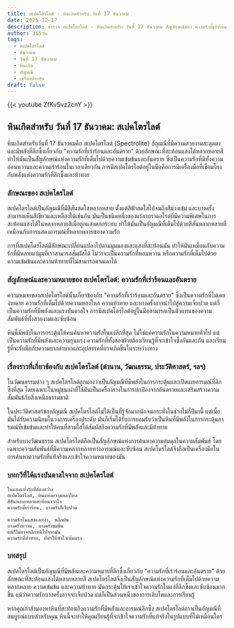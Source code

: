 ```yaml
---
title: สเปคโตรไลต์ - หินเกิดสำหรับ วันที่ 17 ธันวาคม
date: 2025-12-17
description: สำรวจ สเปคโตรไลต์ - หินเกิดสำหรับ วันที่ 17 ธันวาคม สัญลักษณ์ของ ความรักที่เร่าร้อนและอันตราย มาเรียนรู้ความหมายลึกซึ้งของหินพิเศษนี้
author: 365วัน
tags:
  - สเปคโตรไลต์
  - ธันวาคม
  - วันที่ 17 ธันวาคม
  - หินเกิด
  - อัญมณี
  - เครื่องประดับ
draft: false
---
```


{{< youtube ZfKv5vz2cnY >}}

## หินเกิดสำหรับ วันที่ 17 ธันวาคม: สเปคโตรไลต์

หินเกิดสำหรับวันที่ 17 ธันวาคมคือ สเปคโตรไลต์ (Spectrolite) อัญมณีที่มีความสวยงามสะดุดตาและมีพลังที่ลึกซึ้งเกี่ยวกับ "ความรักที่เร่าร้อนและอันตราย" ด้วยลักษณะที่สะท้อนแสงได้หลากหลายสีทำให้มันเป็นสัญลักษณ์แห่งความรักที่เต็มไปด้วยความเข้มข้นและอันตราย ซึ่งเป็นความรักที่มีทั้งความอ่อนหวานและความเร่าร้อนในเวลาเดียวกัน การมีสเปคโตรไลต์อยู่ในมือคือการมีเครื่องมือที่เชื่อมโยงกับพลังแห่งความรักที่ลึกซึ้งและท้าทาย

### ลักษณะของ สเปคโตรไลต์

สเปคโตรไลต์เป็นอัญมณีที่มีสีสันสดใสหลากหลาย ตั้งแต่สีฟ้าสดใสไปจนถึงสีม่วงเข้ม และบางครั้งสามารถเห็นสีเขียวและเหลืองได้เช่นกัน มันเป็นชนิดหนึ่งของแร่ลาบราดอไรต์ที่มีความพิเศษในการสะท้อนแสงได้ในหลากหลายสีเมื่อถูกแสงตกกระทบ ทำให้มันเป็นอัญมณีที่เต็มไปด้วยสีสันหลากหลายที่เหมือนกับการแสดงอารมณ์ที่หลากหลายของความรัก

การที่สเปคโตรไลต์มีลักษณะเปลี่ยนแปลงไปตามมุมมองและแสงที่สะท้อนมัน ทำให้มันเหมือนกับความรักที่มีหลายแง่มุมที่เราสามารถสัมผัสได้ ไม่ว่าจะเป็นความรักที่หอมหวาน หรือความรักที่เต็มไปด้วยความเข้มข้นและความท้าทายที่ไม่สามารถคาดเดาได้

### สัญลักษณ์และความหมายของ สเปคโตรไลต์: ความรักที่เร่าร้อนและอันตราย

ความหมายของสเปคโตรไลต์นั้นเกี่ยวข้องกับ "ความรักที่เร่าร้อนและอันตราย" ซึ่งเป็นความรักที่ไม่เคยง่ายดาย ความรักที่เต็มไปด้วยความหลงใหล ความท้าทาย และบางครั้งอาจนำไปสู่ความเจ็บปวด แต่ก็เป็นความรักที่มีพลังและแรงบันดาลใจ การมีสเปคโตรไลต์อยู่ในมือสามารถเป็นตัวแทนของความสัมพันธ์ที่ทั้งสวยงามและซับซ้อน

หินนี้มีพลังในการกระตุ้นให้คนค้นหาความรักในแง่ลึกที่สุด ไม่ใช่แค่ความรักในความหมายทั่วไป แต่เป็นความรักที่มีพลังและความรุนแรง ความรักที่ทั้งสองฝ่ายต้องเรียนรู้ที่จะเข้าใจซึ่งกันและกัน และเรียนรู้ที่จะรับมือกับความยากลำบากและอุปสรรคที่อาจเกิดขึ้นในระหว่างทาง

### เรื่องราวที่เกี่ยวข้องกับ สเปคโตรไลต์ (ตำนาน, วัฒนธรรม, ประวัติศาสตร์, ฯลฯ)

ในวัฒนธรรมต่าง ๆ สเปคโตรไลต์ถูกมองว่าเป็นอัญมณีที่มีพลังในการกระตุ้นและเปิดเผยอารมณ์ที่ลึกซึ้งที่สุด โดยเฉพาะในหมู่ชนเผ่าที่ใช้มันเป็นเครื่องรางในการปกป้องจากอันตรายและเสริมสร้างความสัมพันธ์กับสิ่งเหนือธรรมชาติ

ในประวัติศาสตร์ของอัญมณี สเปคโตรไลต์ไม่ได้เป็นที่รู้จักมากนักจนกระทั่งในช่วงไม่กี่ปีมานี้ แต่เมื่อมันได้รับความนิยมในวงการเครื่องประดับ มันก็เริ่มได้รับการยอมรับว่าเป็นหินที่มีพลังในการกระตุ้นอารมณ์ที่เข้มข้นและทำให้คนที่สวมใส่ได้สัมผัสถึงความรักที่มีพลังและมีท้าทาย

สำหรับบางวัฒนธรรม สเปคโตรไลต์ถือเป็นสัญลักษณ์แห่งการค้นหาความสมดุลในความสัมพันธ์ โดยเฉพาะความสัมพันธ์ที่มีความหลากหลายทางอารมณ์และซับซ้อน สเปคโตรไลต์จึงถือเป็นเครื่องมือในการค้นหาความรักที่แท้จริงและเข้าใจความหมายของมัน

### บทกวีที่ได้แรงบันดาลใจจาก สเปคโตรไลต์

```
ในแสงแห่งรักที่ส่องสว่าง
สเปคโตรไลต์, หินแห่งความหลงใหล
สีสันหลากหลายสะท้อนจากใจ
ความรักที่เร่าร้อน, บางครั้งก็เจ็บปวด

ความรักในแสงและเงา, พลิกผัน
บางครั้งหวาน, บางครั้งขมขื่น
แต่ก็ไม่อาจหลีกหนีไปจากมัน
ความรักที่ท้าทาย, ที่ทำให้หัวใจเต้นแรง
```

### บทสรุป

สเปคโตรไลต์เป็นอัญมณีที่มีพลังและความหมายที่ลึกซึ้งเกี่ยวกับ "ความรักที่เร่าร้อนและอันตราย" ด้วยลักษณะที่สะท้อนแสงได้หลากหลายสี สเปคโตรไลต์จึงเป็นสัญลักษณ์แห่งความรักที่เต็มไปด้วยความหลากหลาย ความเข้มข้น และความท้าทาย มันกระตุ้นให้เราเข้าใจความรักในแง่ที่ลึกซึ้งและซับซ้อนมากขึ้น แม้ว่าความรักบางครั้งอาจจะเจ็บปวด แต่ก็เป็นส่วนหนึ่งของการเติบโตและการเรียนรู้

หากคุณกำลังมองหาหินที่สะท้อนถึงความรักที่มีพลังและอารมณ์ลึกซึ้ง สเปคโตรไลต์อาจเป็นอัญมณีที่สมบูรณ์แบบสำหรับคุณ หินนี้จะทำให้คุณเรียนรู้ที่จะเข้าใจความรักที่แท้จริงในรูปแบบที่ไม่เหมือนใคร